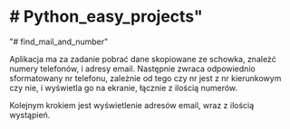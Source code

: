 # # Python_easy_projects"
"# find_mail_and_number"

Aplikacja ma za zadanie pobrać dane skopiowane ze schowka, znależć 
numery telefonów, i adresy email.
Następnie zwraca odpowiednio sformatowany nr telefonu, zależnie od tego 
czy nr jest z nr kierunkowym czy nie, i wyświetla go na ekranie, łącznie
z ilością numerów.

Kolejnym krokiem jest wyświetlenie adresów email, wraz z ilością wystąpień.
 
